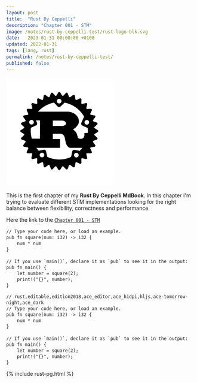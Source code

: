 ```yaml
---
layout: post
title:  "Rust By Ceppelli"
description: "Chapter 001 - STM"
image: /notes/rust-by-ceppelli-test/rust-logo-blk.svg
date:   2023-01-31 00:00:00 +0100
updated: 2022-01-31
tags: [lang, rust]
permalink: /notes/rust-by-ceppelli-test/
published: false
---
```


![The Rust Logo](rust-logo-blk.svg)

This is the first chapter of my **Rust By Ceppelli MdBook**.
In this chapter I'm trying to evaluate different STM implementations looking for the right balance between flexibility, correctness and performance.

Here the link to the [`Chapter 001 - STM`](https://rust-by.ceppelli.com/ch001-00-stm-introduction.html)


```rust,editable,edition2018,ace_editor,ace_hidpi,ace-tm,hljs
// Type your code here, or load an example.
pub fn square(num: i32) -> i32 {
    num * num
}

// If you use `main()`, declare it as `pub` to see it in the output:
pub fn main() { 
    let number = square(2);
    print!("{}", number);
}
```






```rust,pg
// rust,editable,edition2018,ace_editor,ace_hidpi,hljs,ace-tomorrow-night,ace_dark
// Type your code here, or load an example.
pub fn square(num: i32) -> i32 {
    num * num
}

// If you use `main()`, declare it as `pub` to see it in the output:
pub fn main() { 
    let number = square(2);
    print!("{}", number);
}
```


{% include rust-pg.html %}


